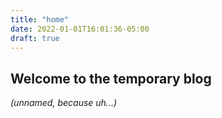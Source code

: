```yaml
---
title: "home"
date: 2022-01-01T16:01:36-05:00
draft: true
---
```


## Welcome to the temporary blog 
*(unnamed, because uh...)*
